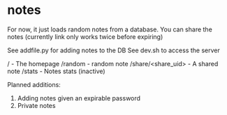 # notes

For now, it just loads random notes from a database. You can share the notes
(currently link only works twice before expiring)

See addfile.py for adding notes to the DB
See dev.sh to access the server

/ - The homepage
/random - random note
/share/<share_uid> - A shared note
/stats - Notes stats (inactive)

Planned additions:
  1. Adding notes given an expirable password
  2. Private notes
